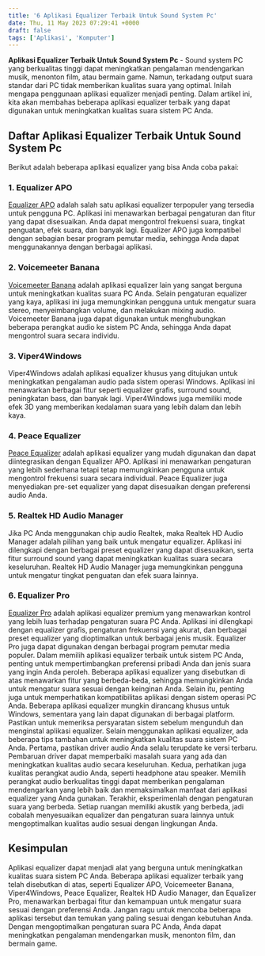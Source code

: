 ```yaml
---
title: '6 Aplikasi Equalizer Terbaik Untuk Sound System Pc'
date: Thu, 11 May 2023 07:29:41 +0000
draft: false
tags: ['Aplikasi', 'Komputer']
---
```


**Aplikasi Equalizer Terbaik Untuk Sound System Pc** - Sound system PC yang berkualitas tinggi dapat meningkatkan pengalaman mendengarkan musik, menonton film, atau bermain game. Namun, terkadang output suara standar dari PC tidak memberikan kualitas suara yang optimal. Inilah mengapa penggunaan aplikasi equalizer menjadi penting. Dalam artikel ini, kita akan membahas beberapa aplikasi equalizer terbaik yang dapat digunakan untuk meningkatkan kualitas suara sistem PC Anda.

Daftar Aplikasi Equalizer Terbaik Untuk Sound System Pc
-------------------------------------------------------

Berikut adalah beberapa aplikasi equalizer yang bisa Anda coba pakai:

### 1\. Equalizer APO

[Equalizer APO](https://sourceforge.net/projects/equalizerapo/) adalah salah satu aplikasi equalizer terpopuler yang tersedia untuk pengguna PC. Aplikasi ini menawarkan berbagai pengaturan dan fitur yang dapat disesuaikan. Anda dapat mengontrol frekuensi suara, tingkat penguatan, efek suara, dan banyak lagi. Equalizer APO juga kompatibel dengan sebagian besar program pemutar media, sehingga Anda dapat menggunakannya dengan berbagai aplikasi.

### 2\. Voicemeeter Banana

[Voicemeeter Banana](https://vb-audio.com/Voicemeeter/banana.htm) adalah aplikasi equalizer lain yang sangat berguna untuk meningkatkan kualitas suara PC Anda. Selain pengaturan equalizer yang kaya, aplikasi ini juga memungkinkan pengguna untuk mengatur suara stereo, menyeimbangkan volume, dan melakukan mixing audio. Voicemeeter Banana juga dapat digunakan untuk menghubungkan beberapa perangkat audio ke sistem PC Anda, sehingga Anda dapat mengontrol suara secara individu.

### 3\. Viper4Windows

Viper4Windows adalah aplikasi equalizer khusus yang ditujukan untuk meningkatkan pengalaman audio pada sistem operasi Windows. Aplikasi ini menawarkan berbagai fitur seperti equalizer grafis, surround sound, peningkatan bass, dan banyak lagi. Viper4Windows juga memiliki mode efek 3D yang memberikan kedalaman suara yang lebih dalam dan lebih kaya.

### 4\. Peace Equalizer

[Peace Equalizer](https://sourceforge.net/projects/peace-equalizer-apo-extension/) adalah aplikasi equalizer yang mudah digunakan dan dapat diintegrasikan dengan Equalizer APO. Aplikasi ini menawarkan pengaturan yang lebih sederhana tetapi tetap memungkinkan pengguna untuk mengontrol frekuensi suara secara individual. Peace Equalizer juga menyediakan pre-set equalizer yang dapat disesuaikan dengan preferensi audio Anda.

### 5\. Realtek HD Audio Manager

Jika PC Anda menggunakan chip audio Realtek, maka Realtek HD Audio Manager adalah pilihan yang baik untuk mengatur equalizer. Aplikasi ini dilengkapi dengan berbagai preset equalizer yang dapat disesuaikan, serta fitur surround sound yang dapat meningkatkan kualitas suara secara keseluruhan. Realtek HD Audio Manager juga memungkinkan pengguna untuk mengatur tingkat penguatan dan efek suara lainnya.

### 6\. Equalizer Pro

[Equalizer Pro](https://www.equalizerpro.com/) adalah aplikasi equalizer premium yang menawarkan kontrol yang lebih luas terhadap pengaturan suara PC Anda. Aplikasi ini dilengkapi dengan equalizer grafis, pengaturan frekuensi yang akurat, dan berbagai preset equalizer yang dioptimalkan untuk berbagai jenis musik. Equalizer Pro juga dapat digunakan dengan berbagai program pemutar media populer. Dalam memilih aplikasi equalizer terbaik untuk sistem PC Anda, penting untuk mempertimbangkan preferensi pribadi Anda dan jenis suara yang ingin Anda peroleh. Beberapa aplikasi equalizer yang disebutkan di atas menawarkan fitur yang berbeda-beda, sehingga memungkinkan Anda untuk mengatur suara sesuai dengan keinginan Anda. Selain itu, penting juga untuk memperhatikan kompatibilitas aplikasi dengan sistem operasi PC Anda. Beberapa aplikasi equalizer mungkin dirancang khusus untuk Windows, sementara yang lain dapat digunakan di berbagai platform. Pastikan untuk memeriksa persyaratan sistem sebelum mengunduh dan menginstal aplikasi equalizer. Selain menggunakan aplikasi equalizer, ada beberapa tips tambahan untuk meningkatkan kualitas suara sistem PC Anda. Pertama, pastikan driver audio Anda selalu terupdate ke versi terbaru. Pembaruan driver dapat memperbaiki masalah suara yang ada dan meningkatkan kualitas audio secara keseluruhan. Kedua, perhatikan juga kualitas perangkat audio Anda, seperti headphone atau speaker. Memilih perangkat audio berkualitas tinggi dapat memberikan pengalaman mendengarkan yang lebih baik dan memaksimalkan manfaat dari aplikasi equalizer yang Anda gunakan. Terakhir, eksperimenlah dengan pengaturan suara yang berbeda. Setiap ruangan memiliki akustik yang berbeda, jadi cobalah menyesuaikan equalizer dan pengaturan suara lainnya untuk mengoptimalkan kualitas audio sesuai dengan lingkungan Anda.

Kesimpulan
----------

Aplikasi equalizer dapat menjadi alat yang berguna untuk meningkatkan kualitas suara sistem PC Anda. Beberapa aplikasi equalizer terbaik yang telah disebutkan di atas, seperti Equalizer APO, Voicemeeter Banana, Viper4Windows, Peace Equalizer, Realtek HD Audio Manager, dan Equalizer Pro, menawarkan berbagai fitur dan kemampuan untuk mengatur suara sesuai dengan preferensi Anda. Jangan ragu untuk mencoba beberapa aplikasi tersebut dan temukan yang paling sesuai dengan kebutuhan Anda. Dengan mengoptimalkan pengaturan suara PC Anda, Anda dapat meningkatkan pengalaman mendengarkan musik, menonton film, dan bermain game.